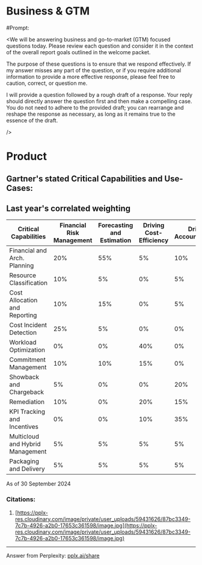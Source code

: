 # Business & GTM
#Prompt:

<We will be answering business and go-to-market (GTM) focused questions today. Please review each question and consider it in the context of the overall report goals outlined in the welcome packet.

The purpose of these questions is to ensure that we respond effectively. If my answer misses any part of the question, or if you require additional information to provide a more effective response, please feel free to caution, correct, or question me.

I will provide a question followed by a rough draft of a response. Your reply should directly answer the question first and then make a compelling case. You do not need to adhere to the provided draft; you can rearrange and reshape the response as necessary, as long as it remains true to the essence of the draft.

/>

# Product

## Gartner's stated Critical Capabilities and Use-Cases: 


## Last year's correlated weighting 

|Critical Capabilities|Financial Risk Management|Forecasting and Estimation|Driving Cost-Efficiency|Drive Accountability|Driving Business Value|Solution Provider|
|---|---|---|---|---|---|---|
|Financial and Arch. Planning|20%|55%|5%|10%|0%|5%|
|Resource Classification|10%|5%|0%|5%|30%|10%|
|Cost Allocation and Reporting|10%|15%|0%|5%|45%|10%|
|Cost Incident Detection|25%|5%|0%|0%|5%|5%|
|Workload Optimization|0%|0%|40%|0%|0%|10%|
|Commitment Management|10%|10%|15%|0%|0%|10%|
|Showback and Chargeback|5%|0%|0%|20%|0%|30%|
|Remediation|10%|0%|20%|15%|0%|5%|
|KPI Tracking and Incentives|0%|0%|10%|35%|10%|0%|
|Multicloud and Hybrid Management|5%|5%|5%|5%|5%|5%|
|Packaging and Delivery|5%|5%|5%|5%|5%|10%|

As of 30 September 2024

### Citations:

1. [https://pplx-res.cloudinary.com/image/private/user_uploads/59431626/87bc3349-7c7b-4926-a2b0-17653c361598/image.jpg](https://pplx-res.cloudinary.com/image/private/user_uploads/59431626/87bc3349-7c7b-4926-a2b0-17653c361598/image.jpg)

---

Answer from Perplexity: [pplx.ai/share](https://www.perplexity.ai/search/pplx.ai/share)
